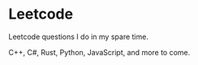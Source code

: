# Leetcode
Leetcode questions I do in my spare time.

C++, C#, Rust, Python, JavaScript, and more to come.
